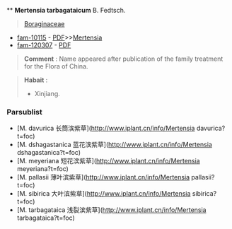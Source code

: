 ** **Mertensia tarbagataicum** B. Fedtsch.

> [Boraginaceae](http://www.iplant.cn/info/Boraginaceae?t=foc)
* [fam-10115](http://www.iplant.cn/foc/fam/10115) - [PDF](http://www.iplant.cn/foc/pdf/Boraginaceae.pdf)>>[Mertensia](http://www.iplant.cn/info/Mertensia?t=foc)
* [fam-120307](http://www.iplant.cn/foc/fam/120307) - [PDF](http://www.iplant.cn/foc/pdf/Mertensia.pdf)


> **Comment** : 
> Name appeared after publication of the family treatment for the Flora of China.


> **Habait** : 
>* Xinjiang.



### Parsublist

* [M.  davurica  长筒滨紫草](http://www.iplant.cn/info/Mertensia davurica?t=foc)
* [M.  dshagastanica  蓝花滨紫草](http://www.iplant.cn/info/Mertensia dshagastanica?t=foc)
* [M.  meyeriana  短花滨紫草](http://www.iplant.cn/info/Mertensia meyeriana?t=foc)
* [M.  pallasii  薄叶滨紫草](http://www.iplant.cn/info/Mertensia pallasii?t=foc)
* [M.  sibirica  大叶滨紫草](http://www.iplant.cn/info/Mertensia sibirica?t=foc)
* [M.  tarbagataica  浅裂滨紫草](http://www.iplant.cn/info/Mertensia tarbagataica?t=foc)
